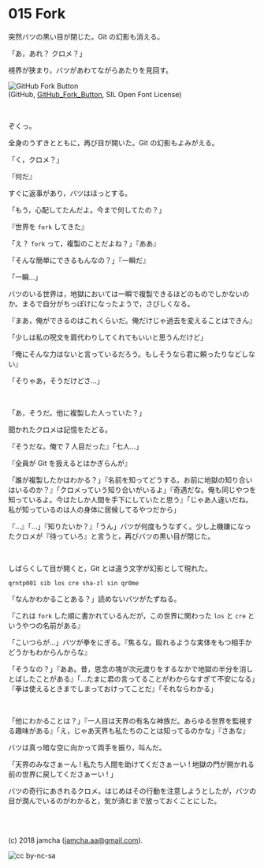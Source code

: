 

# 015 Fork

突然バツの黒い目が閉じた。Git の幻影も消える。  

「あ，あれ？ クロメ？」  

視界が狭まり，バツがあわてながらあたりを見回す。  

![GitHub Fork Button](https://upload.wikimedia.org/wikipedia/commons/3/38/GitHub_Fork_Button.png)  
(GitHub, [GitHub\_Fork\_Button](https://commons.wikimedia.org/wiki/File:GitHub_Fork_Button.png), SIL Open Font License)  

<br>  

ぞくっ。  

全身のうずきとともに，再び目が開いた。Git の幻影もよみがえる。  

「く，クロメ？」  

『何だ』  

すぐに返事があり，バツはほっとする。  

「もう，心配してたんだよ。今まで何してたの？」  

『世界を `fork` してきた』  

「え？ `fork` って，複製のことだよね？」『ああ』  

「そんな簡単にできるもんなの？」『一瞬だ』  

「一瞬…」  

バツのいる世界は，地獄においては一瞬で複製できるほどのものでしかないのか。まるで自分がちっぽけになったようで，さびしくなる。  

『まあ，俺ができるのはこれくらいだ。俺だけじゃ過去を変えることはできん』  

「少しは私の呪文を肩代わりしてくれてもいいと思うんだけど」  

『俺にそんな力はないと言っているだろう。もしそうなら君に頼ったりなどしない』  

「そりゃあ，そうだけどさ…」  

<br>  

「あ，そうだ。他に複製した人っていた？」  

聞かれたクロメは記憶をたどる。  

『そうだな。俺で 7 人目だった』「七人…」  

『全員が Git を扱えるとはかぎらんが』  

「誰が複製したかはわかる？」『名前を知ってどうする。お前に地獄の知り合いはいるのか？』「クロメっていう知り合いがいるよ」『奇遇だな。俺も同じやつを知っているよ。今はたしか人間を手下にしていたと思う』「じゃあ人違いだね。私が知っているのは人の身体に居候してるやつだから」  

『…』「…」『知りたいか？』「うん」バツが何度もうなずく。少し上機嫌になったクロメが『待っていろ』と言うと，再びバツの黒い目が閉じた。  

<br>  

しばらくして目が開くと，Git とは違う文字が幻影として現れた。  

    qrntp001 sib los cre sha-zl sin qr0me

「なんかわかることある？」読めないバツがたずねる。  

『これは `fork` した順に書かれているんだが，この世界に関わった `los` と `cre` というやつの名前がある』  

「こいつらが…」バツが拳をにぎる。『焦るな。殴れるような実体をもつ相手かどうかもわからんからな』  

「そうなの？」『ああ。昔，思念の塊が次元渡りをするなかで地獄の半分を消しとばしたことがある』「…たまに君の言ってることがわからなすぎて不安になる」『拳は使えるときまでしまっておけってことだ』「それならわかる」  

<br>  

「他にわかることは？」『一人目は天界の有名な神族だ。あらゆる世界を監視する趣味がある』「え，じゃあ天界も私たちのことは知ってるのかな」『さあな』  

バツは真っ暗な空に向かって両手を振り，叫んだ。  

「天界のみなさぁーん ! 私たち人間を助けてくださぁーい ! 地獄の門が開かれる前の世界に戻してくださぁーい ! 」  

バツの奇行にあきれるクロメ。はじめはその行動を注意しようとしたが，バツの目が潤んでいるのがわかると，気が済むまで放っておくことにした。  

<br>  
<br>  

(c) 2018 jamcha (jamcha.aa@gmail.com).  

![cc by-nc-sa](https://i.creativecommons.org/l/by-nc-sa/4.0/88x31.png)  

